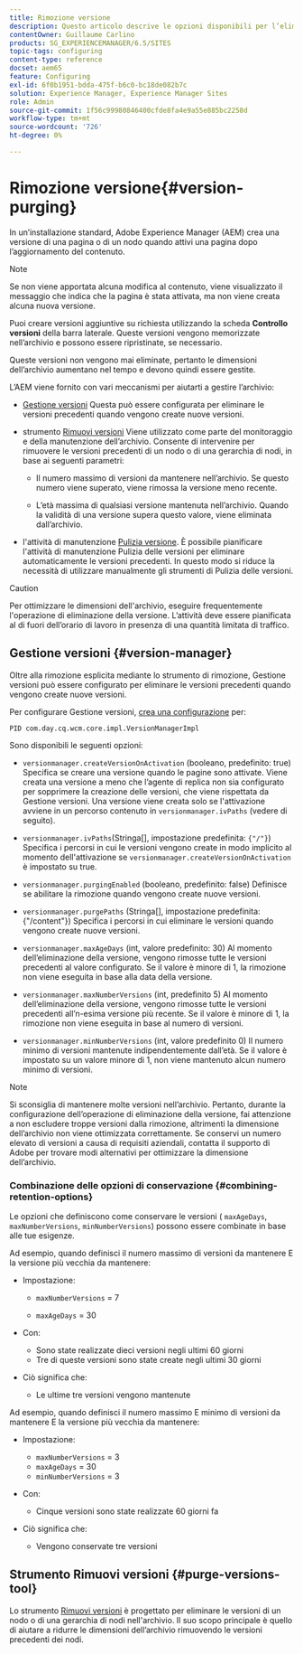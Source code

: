 ```yaml
---
title: Rimozione versione
description: Questo articolo descrive le opzioni disponibili per l’eliminazione della versione.
contentOwner: Guillaume Carlino
products: SG_EXPERIENCEMANAGER/6.5/SITES
topic-tags: configuring
content-type: reference
docset: aem65
feature: Configuring
exl-id: 6f0b1951-bdda-475f-b6c0-bc18de082b7c
solution: Experience Manager, Experience Manager Sites
role: Admin
source-git-commit: 1f56c99980846400cfde8fa4e9a55e885bc2258d
workflow-type: tm+mt
source-wordcount: '726'
ht-degree: 0%

---
```


# Rimozione versione{#version-purging}

In un’installazione standard, Adobe Experience Manager (AEM) crea una versione di una pagina o di un nodo quando attivi una pagina dopo l’aggiornamento del contenuto.

>[!NOTE]
>
>Se non viene apportata alcuna modifica al contenuto, viene visualizzato il messaggio che indica che la pagina è stata attivata, ma non viene creata alcuna nuova versione.

Puoi creare versioni aggiuntive su richiesta utilizzando la scheda **Controllo versioni** della barra laterale. Queste versioni vengono memorizzate nell’archivio e possono essere ripristinate, se necessario.

Queste versioni non vengono mai eliminate, pertanto le dimensioni dell’archivio aumentano nel tempo e devono quindi essere gestite.

L’AEM viene fornito con vari meccanismi per aiutarti a gestire l’archivio:

* [Gestione versioni](#version-manager)
Questa può essere configurata per eliminare le versioni precedenti quando vengono create nuove versioni.

* strumento [Rimuovi versioni](/help/sites-deploying/monitoring-and-maintaining.md#purgeversionstool)
Viene utilizzato come parte del monitoraggio e della manutenzione dell’archivio.
Consente di intervenire per rimuovere le versioni precedenti di un nodo o di una gerarchia di nodi, in base ai seguenti parametri:

   * Il numero massimo di versioni da mantenere nell’archivio.
Se questo numero viene superato, viene rimossa la versione meno recente.

   * L’età massima di qualsiasi versione mantenuta nell’archivio.
Quando la validità di una versione supera questo valore, viene eliminata dall’archivio.

* l&#39;attività di manutenzione [Pulizia versione](/help/sites-administering/operations-dashboard.md#automated-maintenance-tasks). È possibile pianificare l&#39;attività di manutenzione Pulizia delle versioni per eliminare automaticamente le versioni precedenti. In questo modo si riduce la necessità di utilizzare manualmente gli strumenti di Pulizia delle versioni.

>[!CAUTION]
>
>Per ottimizzare le dimensioni dell&#39;archivio, eseguire frequentemente l&#39;operazione di eliminazione della versione. L’attività deve essere pianificata al di fuori dell’orario di lavoro in presenza di una quantità limitata di traffico.

## Gestione versioni {#version-manager}

Oltre alla rimozione esplicita mediante lo strumento di rimozione, Gestione versioni può essere configurato per eliminare le versioni precedenti quando vengono create nuove versioni.

Per configurare Gestione versioni, [crea una configurazione](/help/sites-deploying/configuring-osgi.md) per:

`PID com.day.cq.wcm.core.impl.VersionManagerImpl`

Sono disponibili le seguenti opzioni:

* `versionmanager.createVersionOnActivation` (booleano, predefinito: true)
Specifica se creare una versione quando le pagine sono attivate.
Viene creata una versione a meno che l’agente di replica non sia configurato per sopprimere la creazione delle versioni, che viene rispettata da Gestione versioni.
Una versione viene creata solo se l&#39;attivazione avviene in un percorso contenuto in `versionmanager.ivPaths` (vedere di seguito).

* `versionmanager.ivPaths`(Stringa[], impostazione predefinita: `{"/"}`)
Specifica i percorsi in cui le versioni vengono create in modo implicito al momento dell&#39;attivazione se `versionmanager.createVersionOnActivation` è impostato su true.

* `versionmanager.purgingEnabled` (booleano, predefinito: false)
Definisce se abilitare la rimozione quando vengono create nuove versioni.

* `versionmanager.purgePaths` (Stringa[], impostazione predefinita: {&quot;/content&quot;})
Specifica i percorsi in cui eliminare le versioni quando vengono create nuove versioni.

* `versionmanager.maxAgeDays` (int, valore predefinito: 30)
Al momento dell’eliminazione della versione, vengono rimosse tutte le versioni precedenti al valore configurato. Se il valore è minore di 1, la rimozione non viene eseguita in base alla data della versione.

* `versionmanager.maxNumberVersions` (int, predefinito 5)
Al momento dell’eliminazione della versione, vengono rimosse tutte le versioni precedenti all’n-esima versione più recente. Se il valore è minore di 1, la rimozione non viene eseguita in base al numero di versioni.

* `versionmanager.minNumberVersions` (int, valore predefinito 0)
Il numero minimo di versioni mantenute indipendentemente dall’età. Se il valore è impostato su un valore minore di 1, non viene mantenuto alcun numero minimo di versioni.

>[!NOTE]
>
>Si sconsiglia di mantenere molte versioni nell’archivio. Pertanto, durante la configurazione dell’operazione di eliminazione della versione, fai attenzione a non escludere troppe versioni dalla rimozione, altrimenti la dimensione dell’archivio non viene ottimizzata correttamente. Se conservi un numero elevato di versioni a causa di requisiti aziendali, contatta il supporto di Adobe per trovare modi alternativi per ottimizzare la dimensione dell’archivio.

### Combinazione delle opzioni di conservazione {#combining-retention-options}

Le opzioni che definiscono come conservare le versioni ( `maxAgeDays`, `maxNumberVersions`, `minNumberVersions`) possono essere combinate in base alle tue esigenze.

Ad esempio, quando definisci il numero massimo di versioni da mantenere E la versione più vecchia da mantenere:

* Impostazione:

   * `maxNumberVersions` = 7

   * `maxAgeDays` = 30

* Con:

   * Sono state realizzate dieci versioni negli ultimi 60 giorni
   * Tre di queste versioni sono state create negli ultimi 30 giorni

* Ciò significa che:

   * Le ultime tre versioni vengono mantenute

Ad esempio, quando definisci il numero massimo E minimo di versioni da mantenere E la versione più vecchia da mantenere:

* Impostazione:

   * `maxNumberVersions` = 3
   * `maxAgeDays` = 30
   * `minNumberVersions` = 3

* Con:

   * Cinque versioni sono state realizzate 60 giorni fa

* Ciò significa che:

   * Vengono conservate tre versioni

## Strumento Rimuovi versioni {#purge-versions-tool}

Lo strumento [Rimuovi versioni](/help/sites-deploying/monitoring-and-maintaining.md#purgeversionstool) è progettato per eliminare le versioni di un nodo o di una gerarchia di nodi nell&#39;archivio. Il suo scopo principale è quello di aiutare a ridurre le dimensioni dell’archivio rimuovendo le versioni precedenti dei nodi.
